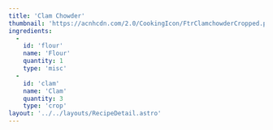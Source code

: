 ```yaml
---
title: 'Clam Chowder'
thumbnail: 'https://acnhcdn.com/2.0/CookingIcon/FtrClamchowderCropped.png'
ingredients:
  -
    id: 'flour'
    name: 'Flour'
    quantity: 1
    type: 'misc'
  -
    id: 'clam'
    name: 'Clam'
    quantity: 3
    type: 'crop'
layout: '../../layouts/RecipeDetail.astro'
---
```

